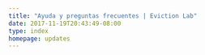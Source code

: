 ```yaml
---
title: "Ayuda y preguntas frecuentes | Eviction Lab"
date: 2017-11-19T20:43:49-08:00
type: index
homepage: updates
---
```


